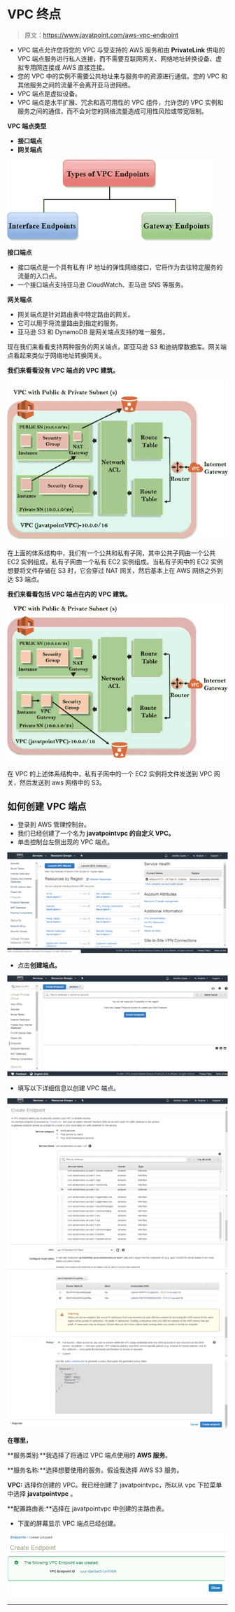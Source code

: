 # VPC 终点

> 原文：<https://www.javatpoint.com/aws-vpc-endpoint>

*   VPC 端点允许您将您的 VPC 与受支持的 AWS 服务和由 **PrivateLink** 供电的 VPC 端点服务进行私人连接，而不需要互联网网关、网络地址转换设备、虚拟专用网连接或 AWS 直接连接。
*   您的 VPC 中的实例不需要公共地址来与服务中的资源进行通信。您的 VPC 和其他服务之间的流量不会离开亚马逊网络。
*   VPC 端点是虚拟设备。
*   VPC 端点是水平扩展、冗余和高可用性的 VPC 组件，允许您的 VPC 实例和服务之间的通信，而不会对您的网络流量造成可用性风险或带宽限制。

**VPC 端点类型**

*   **接口端点**
*   **网关端点**

![VPC Endpoint](img/58fb643ec89d7d15b668343c05854f2f.png)

**接口端点**

*   接口端点是一个具有私有 IP 地址的弹性网络接口，它将作为去往特定服务的流量的入口点。
*   一个接口端点支持亚马逊 CloudWatch、亚马逊 SNS 等服务。

**网关端点**

*   网关端点是针对路由表中特定路由的网关。
*   它可以用于将流量路由到指定的服务。
*   亚马逊 S3 和 DynamoDB 是网关端点支持的唯一服务。

现在我们来看看支持两种服务的网关端点，即亚马逊 S3 和迪纳摩数据库。网关端点看起来类似于网络地址转换网关。

**我们来看看没有 VPC 端点的 VPC 建筑。**

![VPC Endpoint](img/616671aeeaf4fccc7a1920fa3b31d066.png)

在上面的体系结构中，我们有一个公共和私有子网，其中公共子网由一个公共 EC2 实例组成，私有子网由一个私有 EC2 实例组成。当私有子网中的 EC2 实例想要将文件存储在 S3 时，它会穿过 NAT 网关，然后基本上在 AWS 网络之外到达 S3 端点。

**我们来看看包括 VPC 端点在内的 VPC 建筑。**

![VPC Endpoint](img/6546f251e317308877c6b3f1b9e99f99.png)

在 VPC 的上述体系结构中，私有子网中的一个 EC2 实例将文件发送到 VPC 网关，然后发送到 aws 网络中的 S3。

## 如何创建 VPC 端点

*   登录到 AWS 管理控制台。
*   我们已经创建了一个名为 **javatpointvpc 的自定义 VPC。**
*   单击控制台左侧出现的 VPC 端点。

![VPC Endpoint](img/e3f7ac35a2dec24200f1205402e662ac.png)

*   点击**创建端点。**

![VPC Endpoint](img/3dcffa0b0368ce98e18fbdc5fbab32db.png)

*   填写以下详细信息以创建 VPC 端点。

![VPC Endpoint](img/ed7940a2eab63eae9150016b1f7893f4.png)
![VPC Endpoint](img/5f5459cf912bd19c27dad26f075c1a22.png)
![VPC Endpoint](img/4461c91271480b14e76cac090162bfca.png)
![VPC Endpoint](img/3910c3a125d78a3ce9b2af088959af04.png)

**在哪里，**

**服务类别:**我选择了将通过 VPC 端点使用的 **AWS 服务**。

**服务名称:**选择想要使用的服务。假设我选择 AWS S3 服务。

**VPC:** 选择你创建的 VPC。我已经创建了 javatpointvpc，所以从 vpc 下拉菜单中选择 **javatpointvpc** 。

**配置路由表:**选择在 javatpointvpc 中创建的主路由表。

*   下面的屏幕显示 VPC 端点已经创建。

![VPC Endpoint](img/3a8613502601e778655834bb2a027403.png)

* * *